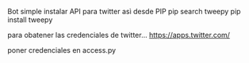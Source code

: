 Bot simple
instalar API para twitter asì desde PIP
pip search tweepy 
pip install tweepy

para obatener las credenciales de twitter...
https://apps.twitter.com/

poner credenciales en access.py

